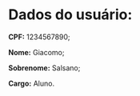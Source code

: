 # Dados do usuário:

**CPF:** 1234567890;

**Nome:** Giacomo;

**Sobrenome:** Salsano;

**Cargo:** Aluno.

